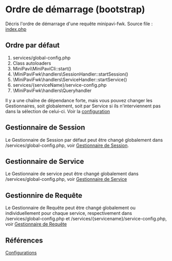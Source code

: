 # Ordre de démarrage (bootstrap)

Décris l'ordre de démarrage d'une requête minipavi-fwk.
Source file : [index.php](../../index.php)


## Ordre par défaut
1. services/global-config.php
2. Class autoloaders
3. MiniPavi\MiniPaviCli::start()
4. \MiniPaviFwk\handlers\SessionHandler::startSession()
5. \MiniPaviFwk\handlers\ServiceHandler::startService()
6. services/{serviceName}/service-config.php
7. \MiniPaviFwk\handlers\Queryhandler

Il y a une chaîne de dépendance forte, mais vous pouvez changer les Gestionnaires, soit globalement, soit par Service si ils n'interviennent pas dans la sélection de celui-ci. Voir la [configuration](./Configurations.md)


## Gestionnaire de Session
Le Gestionnaire de Session par défaut peut être changé globalement dans /services/global-config.php, voir [Gestionnaire de Session](./Session-handler.md).


## Gestionnaire de Service
Le Gestionnaire de service peut être changé globalement dans /services/global-config.php, voir [Gestionnaire de Service](./Service-handler.md)


## Gestionnire de Requête
Le Gestionnaire de Requête peut être changé globalement ou individuellement pour chaque service, respectivement dans /services/global-config.php et /services/{servicename}/service-config.php, voir [Gestionnaire de Requête](./Query-handler.md)


## Références

[Configurations](./Configurations.md)

